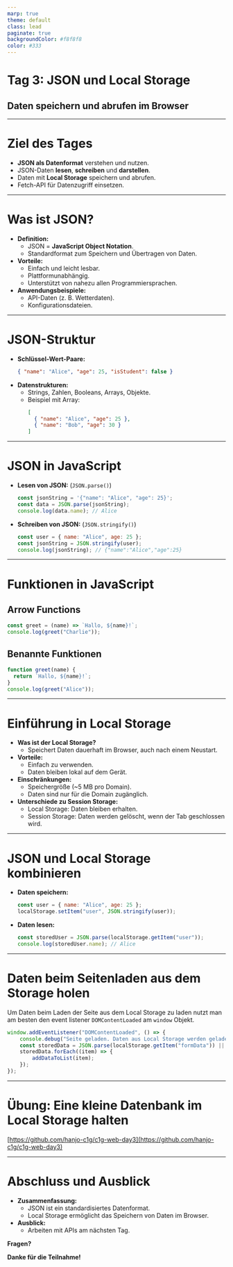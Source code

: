 ```yaml
---
marp: true
theme: default
class: lead
paginate: true
backgroundColor: #f8f8f8
color: #333
---
```


# Tag 3: JSON und Local Storage
## Daten speichern und abrufen im Browser

---

# Ziel des Tages

- **JSON als Datenformat** verstehen und nutzen.
- JSON-Daten **lesen**, **schreiben** und **darstellen**.
- Daten mit **Local Storage** speichern und abrufen.
- Fetch-API für Datenzugriff einsetzen.

---

# Was ist JSON?

- **Definition:**
  - JSON = **JavaScript Object Notation**.
  - Standardformat zum Speichern und Übertragen von Daten.
- **Vorteile:**
  - Einfach und leicht lesbar.
  - Plattformunabhängig.
  - Unterstützt von nahezu allen Programmiersprachen.
- **Anwendungsbeispiele:**
  - API-Daten (z. B. Wetterdaten).
  - Konfigurationsdateien.

---

# JSON-Struktur

- **Schlüssel-Wert-Paare:**
  ```json
  { "name": "Alice", "age": 25, "isStudent": false }
  ```
- **Datenstrukturen:**
  - Strings, Zahlen, Booleans, Arrays, Objekte.
  - Beispiel mit Array:
    ```json
    [
      { "name": "Alice", "age": 25 },
      { "name": "Bob", "age": 30 }
    ]
    ```

---

# JSON in JavaScript

- **Lesen von JSON:** (`JSON.parse()`)
  ```javascript
  const jsonString = '{"name": "Alice", "age": 25}';
  const data = JSON.parse(jsonString);
  console.log(data.name); // Alice
  ```
- **Schreiben von JSON:** (`JSON.stringify()`)
  ```javascript
  const user = { name: "Alice", age: 25 };
  const jsonString = JSON.stringify(user);
  console.log(jsonString); // {"name":"Alice","age":25}
  ```

---

# Funktionen in JavaScript

## Arrow Functions
```javascript
const greet = (name) => `Hallo, ${name}!`;
console.log(greet("Charlie"));
```

## Benannte Funktionen
```javascript
function greet(name) {
  return `Hallo, ${name}!`;
}
console.log(greet("Alice"));
```

---

# Einführung in Local Storage

- **Was ist der Local Storage?**
  - Speichert Daten dauerhaft im Browser, auch nach einem Neustart.
- **Vorteile:**
  - Einfach zu verwenden.
  - Daten bleiben lokal auf dem Gerät.
- **Einschränkungen:**
  - Speichergröße (~5 MB pro Domain).
  - Daten sind nur für die Domain zugänglich.
- **Unterschiede zu Session Storage:**
  - Local Storage: Daten bleiben erhalten.
  - Session Storage: Daten werden gelöscht, wenn der Tab geschlossen wird.

---

# JSON und Local Storage kombinieren

- **Daten speichern:**
  ```javascript
  const user = { name: "Alice", age: 25 };
  localStorage.setItem("user", JSON.stringify(user));
  ```
- **Daten lesen:**
  ```javascript
  const storedUser = JSON.parse(localStorage.getItem("user"));
  console.log(storedUser.name); // Alice
  ```

---

# Daten beim Seitenladen aus dem Storage holen

Um Daten beim Laden der Seite aus dem Local Storage zu laden nutzt man am besten den event listener `DOMContentLoaded` am `window` Objekt.

```javascript
window.addEventListener("DOMContentLoaded", () => {
    console.debug("Seite geladen. Daten aus Local Storage werden geladen...");
    const storedData = JSON.parse(localStorage.getItem("formData")) || [];
    storedData.forEach((item) => {
        addDataToList(item);
    });
});
```

---

# Übung: Eine kleine Datenbank im Local Storage halten

[https://github.com/hanjo-c1g/c1g-web-day3](https://github.com/hanjo-c1g/c1g-web-day3)

---

# Abschluss und Ausblick

- **Zusammenfassung:**
  - JSON ist ein standardisiertes Datenformat.
  - Local Storage ermöglicht das Speichern von Daten im Browser.
- **Ausblick:**
  - Arbeiten mit APIs am nächsten Tag.

**Fragen?**

**Danke für die Teilnahme!**